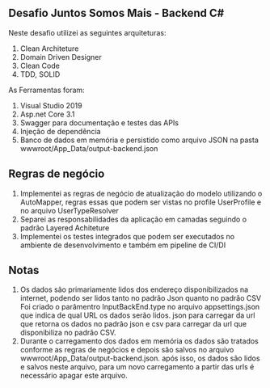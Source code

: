 ## Desafio Juntos Somos Mais - Backend C#

Neste desafio utilizei as seguintes arquiteturas:

1. Clean Architeture
2. Domain Driven Designer
3. Clean Code
4. TDD, SOLID

As Ferramentas foram:

1. Visual Studio 2019
2. Asp.net Core 3.1
3. Swagger para documentação e testes das APIs
4. Injeção de dependência
5. Banco de dados em memória e persistido como arquivo JSON na pasta wwwroot/App_Data/output-backend.json

## Regras de negócio

1. Implementei as regras de negócio de atualização do modelo utilizando o AutoMapper, regras essas que podem ser vistas no profile UserProfile e no arquivo UserTypeResolver
2. Separei as responsabilidades da aplicação em camadas seguindo o padrão Layered Achiteture
3. Implementei os testes integrados que podem ser executados no ambiente de desenvolvimento e também em pipeline de CI/DI

## Notas

1. Os dados são primariamente lidos dos endereço disponibilizados na internet, podendo ser lidos tanto no padrão Json quanto no padrão CSV
	Foi criado o parâmentro InputBackEnd.type no arquivo appsettings.json que indica de qual URL os dados serão lidos.
	json para carregar da url que retorna os dados no padrão json e csv para carregar da url que disponibiliza no padrão CSV.
2. Durante o carregamento dos dados em memória os dados são tratados conforme as regras de negócios e depois são salvos no arquivo wwwroot/App_Data/output-backend.json.
	após isso, os dados são lidos e salvos neste arquivo, para um novo carregamento a partir das urls é necessário apagar este arquivo.